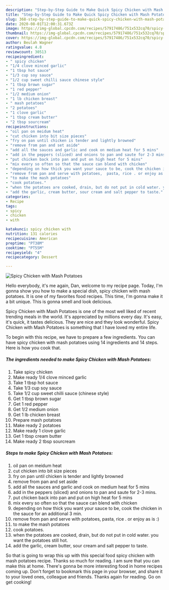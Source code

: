```yaml
---
description: "Step-by-Step Guide to Make Quick Spicy Chicken with Mash Potatoes"
title: "Step-by-Step Guide to Make Quick Spicy Chicken with Mash Potatoes"
slug: 368-step-by-step-guide-to-make-quick-spicy-chicken-with-mash-potatoes
date: 2020-08-01T12:00:31.673Z
image: https://img-global.cpcdn.com/recipes/57917486/751x532cq70/spicy-chicken-with-mash-potatoes-recipe-main-photo.jpg
thumbnail: https://img-global.cpcdn.com/recipes/57917486/751x532cq70/spicy-chicken-with-mash-potatoes-recipe-main-photo.jpg
cover: https://img-global.cpcdn.com/recipes/57917486/751x532cq70/spicy-chicken-with-mash-potatoes-recipe-main-photo.jpg
author: Beulah Wagner
ratingvalue: 4.8
reviewcount: 30513
recipeingredient:
- " spicy chicken"
- "1/4 clove minced garlic"
- "1 tbsp hot sauce"
- "1/3 cup soy sauce"
- "1/2 cup sweet chilli sauce chinese style"
- "1 tbsp brown sugar"
- "1 red pepper"
- "1/2 medium onion"
- "1 lb chicken breast"
- " mash potatoes"
- "2 potatoes"
- "1 clove garlic"
- "1 tbsp cream butter"
- "2 tbsp sourcream"
recipeinstructions:
- "oil pan on meidum heat"
- "cut chicken into bit size pieces"
- "fry on pan until chicken is tender and lightly browned"
- "remove from pan and set aside"
- "add all the sauces and garlic and cook on medium heat for 5 mins"
- "add in the peppers (sliced) and onions to pan and saute for 2-3 mins."
- "put chicken back into pan and put on high heat for 5 mins"
- "mix every so often so that the sauce can blend with chicken"
- "depending on how thick you want your sauce to be, cook the chicken in the sauce for an additional 3 min."
- "remove from pan and serve with potatoes,  pasta, rice . or enjoy as is :)"
- "to make the mash potatoes"
- "cook potatoes."
- "when the potatoes are cooked, drain, but do not put in cold water. you want the potatoes still hot."
- "add the garlic, cream butter, sour cream and salt pepper to taste."
categories:
- Recipe
tags:
- spicy
- chicken
- with

katakunci: spicy chicken with 
nutrition: 131 calories
recipecuisine: American
preptime: "PT38M"
cooktime: "PT55M"
recipeyield: "4"
recipecategory: Dessert

---
```



![Spicy Chicken with Mash Potatoes](https://img-global.cpcdn.com/recipes/57917486/751x532cq70/spicy-chicken-with-mash-potatoes-recipe-main-photo.jpg)

Hello everybody, it's me again, Dan, welcome to my recipe page. Today, I'm gonna show you how to make a special dish, spicy chicken with mash potatoes. It is one of my favorites food recipes. This time, I'm gonna make it a bit unique. This is gonna smell and look delicious.



Spicy Chicken with Mash Potatoes is one of the most well liked of recent trending meals in the world. It's appreciated by millions every day. It's easy, it's quick, it tastes delicious. They are nice and they look wonderful. Spicy Chicken with Mash Potatoes is something that I have loved my entire life.


To begin with this recipe, we have to prepare a few ingredients. You can have spicy chicken with mash potatoes using 14 ingredients and 14 steps. Here is how you cook that.

<!--inarticleads1-->

##### The ingredients needed to make Spicy Chicken with Mash Potatoes:

1. Take  spicy chicken
1. Make ready 1/4 clove minced garlic
1. Take 1 tbsp hot sauce
1. Take 1/3 cup soy sauce
1. Take 1/2 cup sweet chilli sauce (chinese style)
1. Get 1 tbsp brown sugar
1. Get 1 red pepper
1. Get 1/2 medium onion
1. Get 1 lb chicken breast
1. Prepare  mash potatoes
1. Make ready 2 potatoes
1. Make ready 1 clove garlic
1. Get 1 tbsp cream butter
1. Make ready 2 tbsp sourcream




<!--inarticleads2-->

##### Steps to make Spicy Chicken with Mash Potatoes:

1. oil pan on meidum heat
1. cut chicken into bit size pieces
1. fry on pan until chicken is tender and lightly browned
1. remove from pan and set aside
1. add all the sauces and garlic and cook on medium heat for 5 mins
1. add in the peppers (sliced) and onions to pan and saute for 2-3 mins.
1. put chicken back into pan and put on high heat for 5 mins
1. mix every so often so that the sauce can blend with chicken
1. depending on how thick you want your sauce to be, cook the chicken in the sauce for an additional 3 min.
1. remove from pan and serve with potatoes,  pasta, rice . or enjoy as is :)
1. to make the mash potatoes
1. cook potatoes.
1. when the potatoes are cooked, drain, but do not put in cold water. you want the potatoes still hot.
1. add the garlic, cream butter, sour cream and salt pepper to taste.




So that is going to wrap this up with this special food spicy chicken with mash potatoes recipe. Thanks so much for reading. I am sure that you can make this at home. There's gonna be more interesting food in home recipes coming up. Don't forget to bookmark this page in your browser, and share it to your loved ones, colleague and friends. Thanks again for reading. Go on get cooking!
